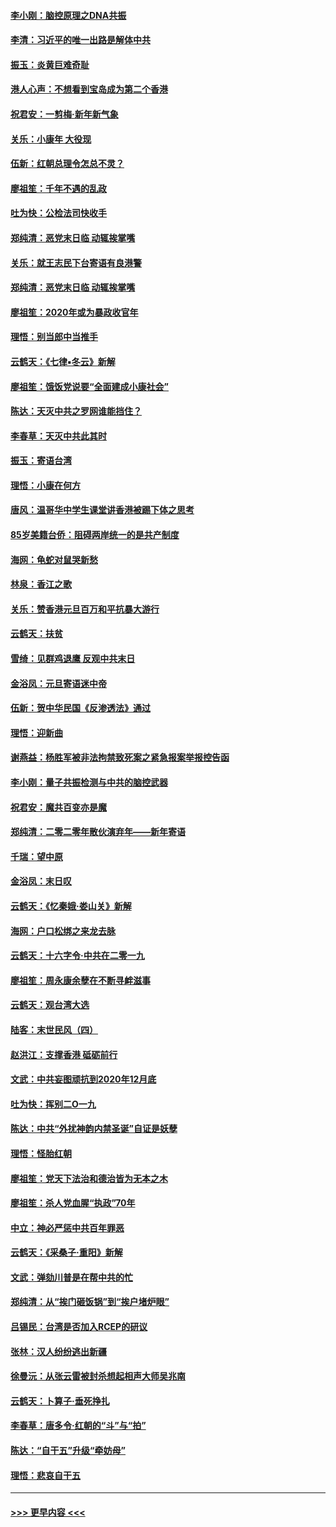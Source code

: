 #### [李小刚：脑控原理之DNA共振](../pages/nsc993/n11780962.md?t=01101522) 
#### [李清：习近平的唯一出路是解体中共](../pages/nsc993/n11780866.md?t=01101522) 
#### [振玉：炎黄巨难奇耻](../pages/nsc993/n11779632.md?t=01101522) 
#### [港人心声：不想看到宝岛成为第二个香港](../pages/nsc993/n11778817.md?t=01101522) 
#### [祝君安：一剪梅‧新年新气象](../pages/nsc993/n11776340.md?t=01101522) 
#### [关乐：小康年 大役现](../pages/nsc993/n11774213.md?t=01101522) 
#### [伍新：红朝总理令怎总不灵？](../pages/nsc993/n11770813.md?t=01101522) 
#### [廖祖笙：千年不遇的乱政](../pages/nsc993/n11770373.md?t=01101522) 
#### [吐为快：公检法司快收手](../pages/nsc993/n11770359.md?t=01101522) 
#### [郑纯清：恶党末日临 动辄挨掌嘴](../pages/nsc993/n11769912.md?t=01101522) 
#### [关乐：就王志民下台寄语有良港警](../pages/nsc993/n11769903.md?t=01101522) 
#### [郑纯清：恶党末日临 动辄挨掌嘴](../pages/nsc993/n11769356.md?t=01101522) 
#### [廖祖笙：2020年或为暴政收官年](../pages/nsc993/n11768216.md?t=01101522) 
#### [理悟：别当郎中当推手](../pages/nsc993/n11768243.md?t=01101522) 
#### [云鹤天：《七律▪冬云》新解](../pages/nsc993/n11768204.md?t=01101522) 
#### [廖祖笙：饿饭党说要“全面建成小康社会”](../pages/nsc993/n11767482.md?t=01101522) 
#### [陈达：天灭中共之罗网谁能挡住？](../pages/nsc993/n11767465.md?t=01101522) 
#### [李春草：天灭中共此其时](../pages/nsc993/n11767452.md?t=01101522) 
#### [振玉：寄语台湾](../pages/nsc993/n11767432.md?t=01101522) 
#### [理悟：小康在何方](../pages/nsc993/n11767394.md?t=01101522) 
#### [唐风：温哥华中学生课堂讲香港被踢下体之思考](../pages/nsc993/n11766848.md?t=01101522) 
#### [85岁美籍台侨：阻碍两岸统一的是共产制度](../pages/nsc993/n11765043.md?t=01101522) 
#### [海网：龟蛇对鼠哭新愁](../pages/nsc993/n11764895.md?t=01101522) 
#### [林泉：香江之歌](../pages/nsc993/n11764415.md?t=01101522) 
#### [关乐：赞香港元旦百万和平抗暴大游行](../pages/nsc993/n11764382.md?t=01101522) 
#### [云鹤天：扶贫](../pages/nsc993/n11764245.md?t=01101522) 
#### [雪绮：见群鸡退鹰  反观中共末日](../pages/nsc993/n11762112.md?t=01101522) 
#### [金浴凤：元旦寄语迷中帝](../pages/nsc993/n11761788.md?t=01101522) 
#### [伍新：贺中华民国《反渗透法》通过](../pages/nsc993/n11761994.md?t=01101522) 
#### [理悟：迎新曲](../pages/nsc993/n11761152.md?t=01101522) 
#### [谢燕益：杨胜军被非法拘禁致死案之紧急报案举报控告函](../pages/nsc993/n11756134.md?t=01101522) 
#### [李小刚：量子共振检测与中共的脑控武器](../pages/nsc993/n11754518.md?t=01101522) 
#### [祝君安：魔共百变亦是魔](../pages/nsc993/n11754469.md?t=01101522) 
#### [郑纯清：二零二零年散伙演弃年——新年寄语](../pages/nsc993/n11754195.md?t=01101522) 
#### [千瑞：望中原](../pages/nsc993/n11754159.md?t=01101522) 
#### [金浴凤：末日叹](../pages/nsc993/n11752359.md?t=01101522) 
#### [云鹤天：《忆秦娥‧娄山关》新解](../pages/nsc993/n11752348.md?t=01101522) 
#### [海网：户口松绑之来龙去脉](../pages/nsc993/n11752328.md?t=01101522) 
#### [云鹤天：十六字令‧中共在二零一九](../pages/nsc993/n11752305.md?t=01101522) 
#### [廖祖笙：周永康余孽在不断寻衅滋事](../pages/nsc993/n11751013.md?t=01101522) 
#### [云鹤天：观台湾大选](../pages/nsc993/n11751007.md?t=01101522) 
#### [陆客：末世民风（四）](../pages/nsc993/n11749203.md?t=01101522) 
#### [赵洪江：支撑香港 砥砺前行](../pages/nsc993/n11748482.md?t=01101522) 
#### [文武：中共妄图顽抗到2020年12月底](../pages/nsc993/n11748446.md?t=01101522) 
#### [吐为快：挥别二O一九](../pages/nsc993/n11748411.md?t=01101522) 
#### [陈达：中共“外扰神韵内禁圣诞”自证是妖孽](../pages/nsc993/n11748226.md?t=01101522) 
#### [理悟：怪胎红朝](../pages/nsc993/n11748206.md?t=01101522) 
#### [廖祖笙：党天下法治和德治皆为无本之木](../pages/nsc993/n11748135.md?t=01101522) 
#### [廖祖笙：杀人党血腥“执政”70年](../pages/nsc993/n11745144.md?t=01101522) 
#### [中立：神必严惩中共百年罪恶](../pages/nsc993/n11744970.md?t=01101522) 
#### [云鹤天：《采桑子‧重阳》新解](../pages/nsc993/n11744948.md?t=01101522) 
#### [文武：弹劾川普是在帮中共的忙](../pages/nsc993/n11744758.md?t=01101522) 
#### [郑纯清：从“挨门砸饭锅”到“挨户堵炉眼”](../pages/nsc993/n11744745.md?t=01101522) 
#### [吕锡民：台湾是否加入RCEP的研议](../pages/nsc993/n11744701.md?t=01101522) 
#### [张林：汉人纷纷逃出新疆](../pages/nsc993/n11743530.md?t=01101522) 
#### [徐曼沅：从张云雷被封杀想起相声大师吴兆南](../pages/nsc993/n11741816.md?t=01101522) 
#### [云鹤天：卜算子‧垂死挣扎](../pages/nsc993/n11739956.md?t=01101522) 
#### [李春草：唐多令‧红朝的“斗”与“拍”](../pages/nsc993/n11739830.md?t=01101522) 
#### [陈达：“自干五”升级“牵妨母”](../pages/nsc993/n11739724.md?t=01101522) 
#### [理悟：悲哀自干五](../pages/nsc993/n11739547.md?t=01101522) 

----
#### [ >>> 更早内容 <<< ](../indexes/nsc993-earlier.md)
